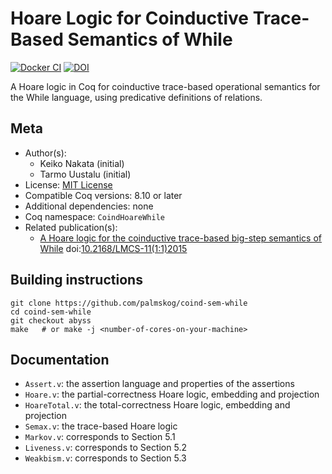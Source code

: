 <!---
This file was generated from `meta.yml`, please do not edit manually.
Follow the instructions on https://github.com/coq-community/templates to regenerate.
--->
# Hoare Logic for Coinductive Trace-Based Semantics of While

[![Docker CI][docker-action-shield]][docker-action-link]
[![DOI][doi-shield]][doi-link]

[docker-action-shield]: https://github.com/palmskog/coind-sem-while/workflows/Docker%20CI/badge.svg?branch=abyss
[docker-action-link]: https://github.com/palmskog/coind-sem-while/actions?query=workflow:"Docker%20CI"



[doi-shield]: https://zenodo.org/badge/DOI/10.2168/LMCS-11(1:1)2015.svg
[doi-link]: https://doi.org/10.2168/LMCS-11(1:1)2015

A Hoare logic in Coq for coinductive trace-based operational semantics for the
While language, using predicative definitions of relations.

## Meta

- Author(s):
  - Keiko Nakata (initial)
  - Tarmo Uustalu (initial)
- License: [MIT License](LICENSE)
- Compatible Coq versions: 8.10 or later
- Additional dependencies: none
- Coq namespace: `CoindHoareWhile`
- Related publication(s):
  - [A Hoare logic for the coinductive trace-based big-step semantics of While](https://arxiv.org/abs/1412.6579) doi:[10.2168/LMCS-11(1:1)2015](https://doi.org/10.2168/LMCS-11(1:1)2015)

## Building instructions

``` shell
git clone https://github.com/palmskog/coind-sem-while
cd coind-sem-while
git checkout abyss
make   # or make -j <number-of-cores-on-your-machine>
```

## Documentation

- `Assert.v`: the assertion language and properties of the assertions
- `Hoare.v`: the partial-correctness Hoare logic, embedding and projection
- `HoareTotal.v`: the total-correctness Hoare logic, embedding and projection
- `Semax.v`: the trace-based Hoare logic
- `Markov.v`: corresponds to Section 5.1
- `Liveness.v`: corresponds to Section 5.2
- `Weakbism.v`: corresponds to Section 5.3
